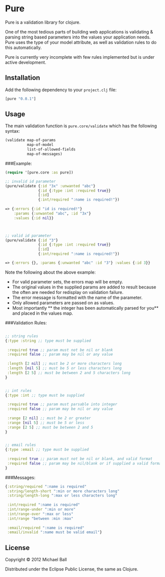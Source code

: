 # Pure

Pure is a validation library for clojure. 

One of the most tedious parts of building web applications is validating & parsing string based parameters into the values your application needs. Pure uses the type of your model attribute, as well as validation rules to do this automatically.

Pure is currently very incomplete with few rules implemented but is under active development.




## Installation

Add the following dependency to your `project.clj` file:

```clojure
[pure "0.0.1"]
```


## Usage


The main validation function is `pure.core/validate` which has the following syntax:
```clojure
(validate map-of-params 
		  map-of-model 
          list-of-allowed-fields 
          map-of-messages)
```


###Example:
```clojure
(require '[pure.core :as pure])

;; invalid id parameter
(pure/validate {:id "3x" :unwanted "abc"}
          	   {:id {:type :int :required true}}
          	   [:id]
          	   {:int/required ":name is required!"})
	
=> {:errors {:id "id is required!"}
    :params {:unwanted "abc", :id "3x"}
	:values {:id nil}}



;; valid id parameter
(pure/validate {:id "3"}
          	   {:id {:type :int :required true}}
          	   [:id]
          	   {:int/required ":name is required!"})

=> {:errors {}, :params {:unwanted "abc" :id "3"} :values {:id 3}}

```

Note the following about the above example:

 - For valid parameter sets, the errors map will be empty.
 - The original values in the supplied params are added to result because the often are needed for redisplay on validation failure.
 - The error message is formatted with the name of the parameter.
 - Only allowed parameters are passed on as values.
 - Most importantly ** the integer has been automatically parsed for you** and placed in the values map.



###Validation Rules:
```clojure

;; string rules
{:type :string ;; type must be supplied
 
 :required true ;; param must not be nil or blank
 :required false ;; param may be nil or any value
 
 :length [2 nil] ;; must be 2 or more characters long
 :length [nil 5] ;; must be 5 or less characters long
 :length [2 5] ;; must be between 2 and 5 characters long  
}


;; int rules
{:type :int ;; type must be supplied
 
 :required true ;; param must parsable into integer
 :required false ;; param may be nil or any value
 
 :range [2 nil] ;; must be 2 or greater
 :range [nil 5] ;; must be 5 or less 
 :range [2 5] ;; must be between 2 and 5
}


;; email rules
{:type :email ;; type must be supplied
 
 :required true ;; param must not be nil or blank, and valid format
 :required false ;; param may be nil/blank or if supplied a valid format 
}

```



###Messages:
```clojure
{:string/required ":name is required"
 :string/length-short ":min or more characters long"
 :string/length-long ":max or less characters long"
 
 :int/required ":name is required"
 :int/range-under ":min or more"
 :int/range-over ":max or less"
 :int/range "between :min :max"
 
 :email/required ":name is required"
 :email/invalid ":name must be valid email"}
```


## License

Copyright © 2012 Michael Ball

Distributed under the Eclipse Public License, the same as Clojure.
